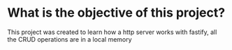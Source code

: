 # What is the objective of this project?
This project was created to learn how a http server works with fastify, all the CRUD operations are in a local memory
